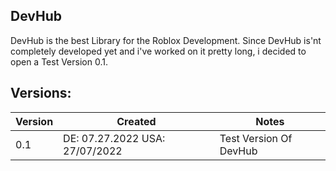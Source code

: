 ## DevHub

DevHub is the best Library for the Roblox Development.
Since DevHub is'nt completely developed yet and i've worked on it pretty long,
i decided to open a Test Version 0.1.

## Versions:

| Version | Created | Notes |
| --- | --- | --- |
| 0.1 | DE: 07.27.2022 USA: 27/07/2022 | Test Version Of DevHub |
